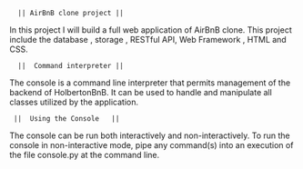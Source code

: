       || AirBnB clone project ||

In this project I will build a full web application of AirBnB clone. This project include the database , storage , RESTful API, Web Framework , HTML and CSS.


      ||  Command interpreter ||

The console is a command line interpreter that permits management of the backend of HolbertonBnB. It can be used to handle and manipulate all classes utilized by the application.

     ||  Using the Console   ||
     
The console can be run both interactively and non-interactively. To run the console in non-interactive mode, pipe any command(s) into an execution of the file console.py at the command line.


      
